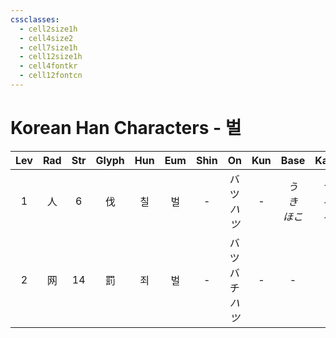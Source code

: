 ```yaml
---
cssclasses:
  - cell2size1h
  - cell4size2
  - cell7size1h
  - cell12size1h
  - cell4fontkr
  - cell12fontcn
---
```


# Korean Han Characters - 벌

| Lev | Rad | Str | Glyph | Hun | Eum | Shin |        On        | Kun |      Base      |     Kana      | Simp |    Man     | Can  | Viet |
| :-: | :-: | :-: | :---: | :-: | :-: | :--: | :--------------: | :-: | :------------: | :-----------: | :--: | :--------: | :--: | :--: |
|  1  |  人  |  6  |   伐   |  칠  |  벌  |  -   |    バツ<br>*ハツ*    |  -  | *う<br>き<br>ほこ* | *つ<br>る<br>る* |  -   | fá<br>*fā* | fat6 | phạt |
|  2  |  网  | 14  |   罰   |  죄  |  벌  |  -   | バツ<br>バチ<br>*ハツ* |  -  |       -        |       -       |  罚   |     fá     | fat6 | phạt |
